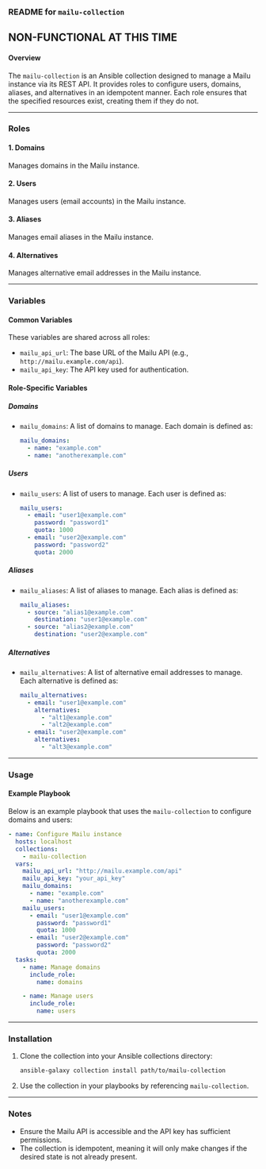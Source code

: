 ### README for `mailu-collection`

## NON-FUNCTIONAL AT THIS TIME

#### Overview
The `mailu-collection` is an Ansible collection designed to manage a Mailu instance via its REST API. It provides roles to configure users, domains, aliases, and alternatives in an idempotent manner. Each role ensures that the specified resources exist, creating them if they do not.

---

### Roles

#### 1. **Domains**
Manages domains in the Mailu instance.

#### 2. **Users**
Manages users (email accounts) in the Mailu instance.

#### 3. **Aliases**
Manages email aliases in the Mailu instance.

#### 4. **Alternatives**
Manages alternative email addresses in the Mailu instance.

---

### Variables

#### Common Variables
These variables are shared across all roles:
- `mailu_api_url`: The base URL of the Mailu API (e.g., `http://mailu.example.com/api`).
- `mailu_api_key`: The API key used for authentication.

#### Role-Specific Variables

##### **Domains**
- `mailu_domains`: A list of domains to manage. Each domain is defined as:
  ```yaml
  mailu_domains:
    - name: "example.com"
    - name: "anotherexample.com"
  ```

##### **Users**
- `mailu_users`: A list of users to manage. Each user is defined as:
  ```yaml
  mailu_users:
    - email: "user1@example.com"
      password: "password1"
      quota: 1000
    - email: "user2@example.com"
      password: "password2"
      quota: 2000
  ```

##### **Aliases**
- `mailu_aliases`: A list of aliases to manage. Each alias is defined as:
  ```yaml
  mailu_aliases:
    - source: "alias1@example.com"
      destination: "user1@example.com"
    - source: "alias2@example.com"
      destination: "user2@example.com"
  ```

##### **Alternatives**
- `mailu_alternatives`: A list of alternative email addresses to manage. Each alternative is defined as:
  ```yaml
  mailu_alternatives:
    - email: "user1@example.com"
      alternatives:
        - "alt1@example.com"
        - "alt2@example.com"
    - email: "user2@example.com"
      alternatives:
        - "alt3@example.com"
  ```

---

### Usage

#### Example Playbook
Below is an example playbook that uses the `mailu-collection` to configure domains and users:

```yaml
- name: Configure Mailu instance
  hosts: localhost
  collections:
    - mailu-collection
  vars:
    mailu_api_url: "http://mailu.example.com/api"
    mailu_api_key: "your_api_key"
    mailu_domains:
      - name: "example.com"
      - name: "anotherexample.com"
    mailu_users:
      - email: "user1@example.com"
        password: "password1"
        quota: 1000
      - email: "user2@example.com"
        password: "password2"
        quota: 2000
  tasks:
    - name: Manage domains
      include_role:
        name: domains

    - name: Manage users
      include_role:
        name: users
```

---

### Installation
1. Clone the collection into your Ansible collections directory:
   ```bash
   ansible-galaxy collection install path/to/mailu-collection
   ```
2. Use the collection in your playbooks by referencing `mailu-collection`.

---

### Notes
- Ensure the Mailu API is accessible and the API key has sufficient permissions.
- The collection is idempotent, meaning it will only make changes if the desired state is not already present.
